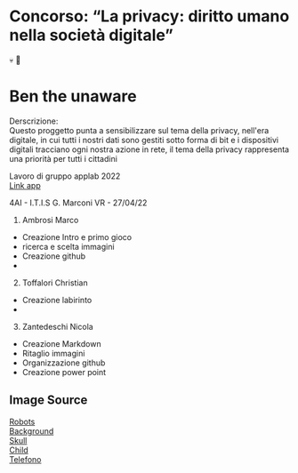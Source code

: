 # Concorso: “La privacy: diritto umano nella società digitale”
💀   🦍

# Ben the unaware

Derscrizione:  
Questo proggetto punta a sensibilizzare sul tema della privacy, nell'era digitale, in cui tutti i nostri dati sono gestiti sotto forma di bit e i dispositivi digitali tracciano
ogni nostra azione in rete, il tema della privacy rappresenta una priorità per tutti i cittadini

Lavoro di gruppo applab 2022  
[Link app](https://studio.code.org/projects/applab/do8BgdXWc5KS-RLkSThUEH_3sRuwFUgsBlDjieYPKuU)

4AI - I.T.I.S G. Marconi VR - 27/04/22  
1. Ambrosi Marco
  - Creazione Intro e primo gioco
  - ricerca e scelta immagini
  - Creazione github
  -
2. Toffalori Christian
  - Creazione labirinto
  -
3. Zantedeschi Nicola
  - Creazione Markdown
  - Ritaglio immagini
  - Organizzazione github
  - Creazione power point




## Image Source

[Robots](https://www.freepik.com/vectors/robot-cartoon)   
[Background](https://www.freepik.com/free-vector/interior-living-room-with-tv-night_8433564.htm#query=interior%20livingroom%20cartoon&position=12&from_view=search)  
[Skull](https://www.freepik.com/free-vector/skull-hood_8224338.htm#query=skull%20hood&position=0&from_view=search)  
[Child](https://www.freepik.com/free-vector/cartoon-character-motion-design_4221038.htm#query=cartoon%20character%20motion%20design&position=37&from_view=search)  
[Telefono](https://it.freepik.com/vettori-gratuito/mockup-di-dispositivo-digitale_4122505.htm#query=telefono&position=19&from_view=search)
